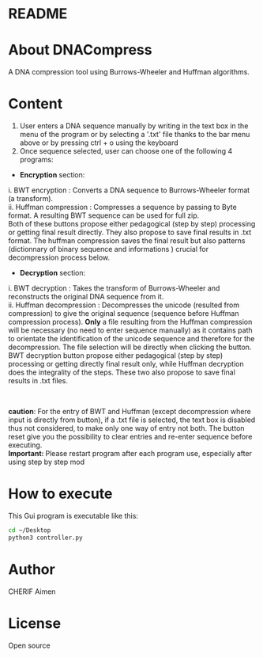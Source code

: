 README
======

# About DNACompress
A DNA compression tool using Burrows-Wheeler and Huffman algorithms.

# Content
1) User enters a DNA sequence manually by writing in the text box in the menu of the program or by selecting a '.txt' file thanks to the bar menu above or by pressing ctrl + o using the keyboard
2) Once sequence selected, user can choose one of the following 4 programs:

- <b>Encryption</b> section: 

i. BWT encryption : Converts a DNA sequence to Burrows-Wheeler format (a transform).
<br>
ii. Huffman compression : Compresses a sequence by passing to Byte format. A resulting BWT sequence can be used for full zip.
<br>
Both of these buttons propose either pedagogical (step by step) processing or getting final result directly. They also propose to save final results in .txt format. The huffman compression saves the final result but also patterns (dictionnary of binary sequence and informations ) crucial for decompression process below.

- <b>Decryption</b> section:

i. BWT decryption : Takes the transform of Burrows-Wheeler and reconstructs the original DNA sequence from it.
<br>
ii. Huffman decompression : Decompresses the unicode (resulted from compression) to give the original sequence (sequence before Huffman compression process). <b>Only</b> a file resulting from the Huffman compression will be necessary (no need to enter sequence manually) as it contains path to orientate the identification of the unicode sequence and therefore for the decompression. The file selection will be directly when clicking the button.
<br>
BWT decryption button propose either pedagogical (step by step) processing or getting directly final result only, while Huffman decryption does the integrality of the steps. These two also propose to save final results in .txt files.

<br>

<b>caution</b>: For the entry of BWT and Huffman (except decompression where input is directly from button), if a .txt file is selected, the text box is disabled thus not considered, to make only one way of entry not both. The button reset give you the possibility to clear entries and re-enter sequence before executing.
<br>
<b>Important: </b> Please restart program after each program use, especially after using step by step mod

# How to execute
This Gui program is executable like this:

```bash
cd ~/Desktop
python3 controller.py

```
# Author
CHERIF Aimen

# License
Open source
